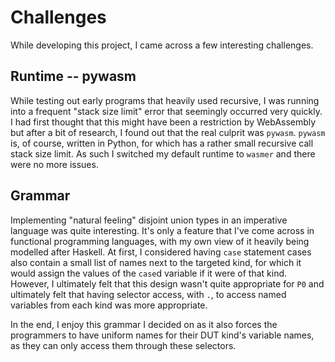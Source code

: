 # Challenges

While developing this project, I came across a few interesting challenges.

## Runtime -- pywasm

While testing out early programs that heavily used recursive, I was running into a frequent "stack size limit" error that seemingly occurred very quickly. I had first thought that this might have been a restriction by WebAssembly but after a bit of research, I found out that the real culprit was `pywasm`. `pywasm` is, of course, written in Python, for which has a rather small recursive call stack size limit. As such I switched my default runtime to `wasmer` and there were no more issues.

## Grammar

Implementing "natural feeling" disjoint union types in an imperative language was quite interesting. It's only a feature that I've come across in functional programming languages, with my own view of it heavily being modelled after Haskell. At first, I considered having `case` statement cases also contain a small list of names next to the targeted kind, for which it would assign the values of the `case`d variable if it were of that kind. However, I ultimately felt that this design wasn't quite appropriate for `P0` and ultimately felt that having selector access, with `.`, to access named variables from each kind was more appropriate.

In the end, I enjoy this grammar I decided on as it also forces the programmers to have uniform names for their DUT kind's variable names, as they can only access them through these selectors.

